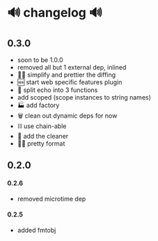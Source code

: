 # 🔊 changelog 🔊

## 0.3.0
- soon to be 1.0.0
- removed all but 1 external dep, inlined
- 👾💄 simplify and prettier the diffing
- 🆕 start web specific features plugin
- 🤸 split echo into 3 functions
- add scoped (scope instances to string names)
- 🏭 add factory
- 🗑 clean out dynamic deps for now
- ⛓ use chain-able
- 🛁 add the cleaner
- 🎁💄 pretty format

## 0.2.0
#### 0.2.6
- removed microtime dep

#### 0.2.5
- added fmtobj
